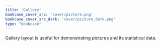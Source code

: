 ```yaml
---
title: 'Gallery'
bookcase_cover_src: 'cover/picture.png'
bookcase_cover_src_dark: 'cover/picture_dark.png'
type: "bookcase"
---
```


Gallery layout is useful for demonstrating pictures and its statistical data.
